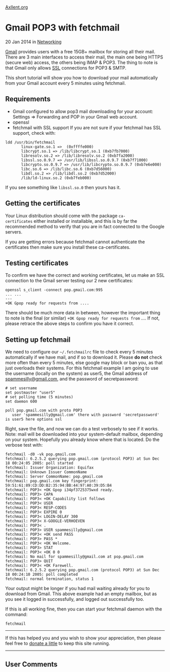 \
[Axllent.org](https://www.axllent.org/)

Gmail POP3 with fetchmail
=========================

20 Jan 2014 in [Networking](https://www.axllent.org/docs/tag/networking/)

[Gmail](http://mail.google.com/) provides users with a free 15GB+ mailbox for storing all their mail. There are 3 main interfaces to access their mail, the main one being HTTPS (secure web) access, the others being IMAP & POP3. The thing to note is that Gmail only allows [SSL](http://en.wikipedia.org/wiki/Secure_Sockets_Layer) connections for POP3 & SMTP.

This short tutorial will show you how to download your mail automatically from your Gmail account every 5 minutes using fetchmail.

Requirements
------------

-   Gmail configured to allow pop3 mail downloading for your account: Settings => Forwarding and POP in your Gmail web account.
-   openssl
-   fetchmail with SSL support If you are not sure if your fetchmail has SSL support, check with:

```
ldd /usr/bin/fetchmail
       linux-gate.so.1 =>  (0xffffe000)
       libcrypt.so.1 => /lib/libcrypt.so.1 (0xb7fb7000)
       libresolv.so.2 => /lib/libresolv.so.2 (0xb7fa2000)
       libssl.so.0.9.7 => /usr/lib/libssl.so.0.9.7 (0xb7f71000)
       libcrypto.so.0.9.7 => /usr/lib/libcrypto.so.0.9.7 (0xb7e6e000)
       libc.so.6 => /lib/libc.so.6 (0xb7d56000)
       libdl.so.2 => /lib/libdl.so.2 (0xb7d52000)
       /lib/ld-linux.so.2 (0xb7feb000)
```

If you see something like `libssl.so.0` then yours has it.

Getting the certificates
------------------------

Your Linux distribution should come with the package `ca-certificates` either installed or installable, and this is by far the recommended method to verify that you are in fact connected to the Google servers.

If you are getting errors because fetchmail cannot authenticate the certificates then make sure you install these ca-certificates.

Testing certificates
--------------------

To confirm we have the correct and working certificates, let us make an SSL connection to the Gmail server testing our 2 new certificates:

```
openssl s_client -connect pop.gmail.com:995
... ...
---
+OK Gpop ready for requests from ....
```

There should be much more data in between, however the important thing to note is the final (or similar) `+OK Gpop ready for requests from` .... If not, please retrace the above steps to confirm you have it correct.

Setting up fetchmail
--------------------

We need to configure our `~/.fetchmailrc` file to check every 5 minutes automatically if we have mail, and if so to download it. Please **do not** check more often than every 5 minutes, else google may block or ban you, as that just overloads their systems. For this fetchmail example I am going to use the username (locally on the system) as user5, the Gmail address of spammesilly@gmail.com, and the password of secretpassword:

```
# set username
set postmaster "user5"
# set polling time (5 minutes)
set daemon 600

poll pop.gmail.com with proto POP3
   user 'spammesilly@gmail.com' there with password 'secretpassword' is user5 here options ssl
```

Right, save the file, and now we can do a test verbosely to see if it works. Note: mail will be downloaded into your system-default mailbox, depending on your system. Hopefully you already know where that is located. Do the verbose test with:

```
fetchmail -d0 -vk pop.gmail.com
fetchmail: 6.2.5.2 querying pop.gmail.com (protocol POP3) at Sun Dec 18 00:24:05 2005: poll started
fetchmail: Issuer Organization: Equifax
fetchmail: Unknown Issuer CommonName
fetchmail: Server CommonName: pop.gmail.com
fetchmail: pop.gmail.com key fingerprint: 59:51:61:89:CD:DD:B2:35:94:BB:44:97:A0:39:D5:B4
fetchmail: POP3< +OK Gpop i34pf3725375wxd ready.
fetchmail: POP3> CAPA
fetchmail: POP3< +OK Capability list follows
fetchmail: POP3< USER
fetchmail: POP3< RESP-CODES
fetchmail: POP3< EXPIRE 0
fetchmail: POP3< LOGIN-DELAY 300
fetchmail: POP3< X-GOOGLE-VERHOEVEN
fetchmail: POP3< .
fetchmail: POP3> USER spammesilly@gmail.com
fetchmail: POP3< +OK send PASS
fetchmail: POP3> PASS *
fetchmail: POP3< +OK Welcome.
fetchmail: POP3> STAT
fetchmail: POP3< +OK 0 0
fetchmail: No mail for spammesilly@gmail.com at pop.gmail.com
fetchmail: POP3> QUIT
fetchmail: POP3< +OK Farewell.
fetchmail: 6.2.5.2 querying pop.gmail.com (protocol POP3) at Sun Dec 18 00:24:10 2005: poll completed
fetchmail: normal termination, status 1
```

Your output might be longer if you had mail waiting already for you to download from Gmail. This above example had an empty mailbox, but as you see it logged in successfully, and logged out successfully too.

If this is all working fine, then you can start your fetchmail daemon with the command:

```
fetchmail
```

* * * * *

If this has helped you and you wish to show your appreciation, then please feel free to [donate a little](https://www.axllent.org/donate/) to keep this site running.

* * * * *

User Comments
-------------
